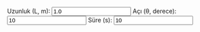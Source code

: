 <div class="controls">
  <label>Uzunluk (L, m): 
    <input id="length" type="number" step="0.1" value="1.0">
  </label>
  <label>Açı (θ, derece): 
    <input id="angle" type="number" step="1" value="10">
  </label>
  <label>Süre (s): 
    <input id="duration" type="number" step="1" value="10">
  </label>
</div>

<canvas id="canvas" width="600" height="400"></canvas>

<script>
  const canvas = document.getElementById("canvas");
  const ctx = canvas.getContext("2d");

  const g = 9.81; // Yerçekimi ivmesi
  const dt = 0.02;
  let t = 0;

  function getParams() {
    return {
      L: parseFloat(document.getElementById("length").value),
      angle: parseFloat(document.getElementById("angle").value) * Math.PI / 180,
      duration: parseFloat(document.getElementById("duration").value)
    };
  }

  function drawPendulum(x, y) {
    ctx.clearRect(0, 0, canvas.width, canvas.height);
    ctx.beginPath();
    ctx.moveTo(canvas.width / 2, 0);
    ctx.lineTo(x, y);
    ctx.stroke();

    ctx.beginPath();
    ctx.arc(x, y, 10, 0, 2 * Math.PI);
    ctx.fill();
  }

  function animate() {
    const { L, angle, duration } = getParams();
    const omega = Math.sqrt(g / L);
    const theta = angle * Math.cos(omega * t);

    const x = canvas.width / 2 + L * 100 * Math.sin(theta);
    const y = L * 100 * Math.cos(theta);

    drawPendulum(x, y);

    if (t < duration) {
      t += dt;
      requestAnimationFrame(animate);
    }
  }

  document.querySelectorAll("input").forEach(input => {
    input.addEventListener("change", () => {
      t = 0;
      animate();
    });
  });

  animate(); // Başlangıç animasyonu
</script>
